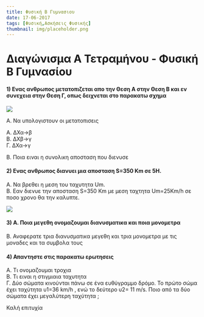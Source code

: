 ```yaml
---
title: Φυσική Β Γυμνασιου
date: 17-06-2017
tags: [Φυσική,Ασκήσεις Φυσικής]
thumbnail: img/placeholder.png
---
```


# Διαγώνισμα Α Τετραμήνου - Φυσική Β Γυμνασίου

#### 1) Ενας ανθρωπος μετατοπιζεται απο την Θεση Α στην Θεση Β και εν συνεχεια στην Θεση Γ, οπως δειχνεται στο παρακατω σχημα

![](/hugo/admin/img/Picture2.png)

Α. Να υπολογιστουν οι μετατοπισεις

A. ΔΧα->β  
B. ΔΧβ->γ    
Γ. ΔΧα->γ

Β. Ποια ειναι η συνολικη αποσταση που διενυσε

#### 2) Ενας ανθρωπος διανυει μια αποσταση S=350 Km σε 5Η.
Α. Να βρεθει η μεση του ταχυτητα Um.  
Β. Εαν διενυε την αποσταση S=350 Km με μεση ταχτητα Um=25Km/h σε ποσο χρονο θα την καλυπτε.

![](/hugo/admin/img/car.png)


#### 3) Α. Ποια μεγεθη ονομαζουμαι διανυσματικα και ποια μονομετρα   
Β. Αναφερατε τρια διανυσματικα μεγεθη και τρια μονομετρα με τις μοναδες και τα συμβολα τους  



#### 4) Απαντηστε στις παρακατω ερωτησεις
Α. Τι ονομαζουμαι τροχια  
Β. Τι ειναι η στιγμιαια ταχυτητα  
Γ. Δύο σώματα κινούνται πάνω σε ένα ευθύγραμμο δρόμο. Το πρώτο σώμα έχει ταχύτητα υ1=36 km/h , ενώ το δεύτερο υ2= 11 m/s. Ποιο από τα δύο σώματα έχει μεγαλύτερη ταχύτητα ;


Καλή επιτυχία
